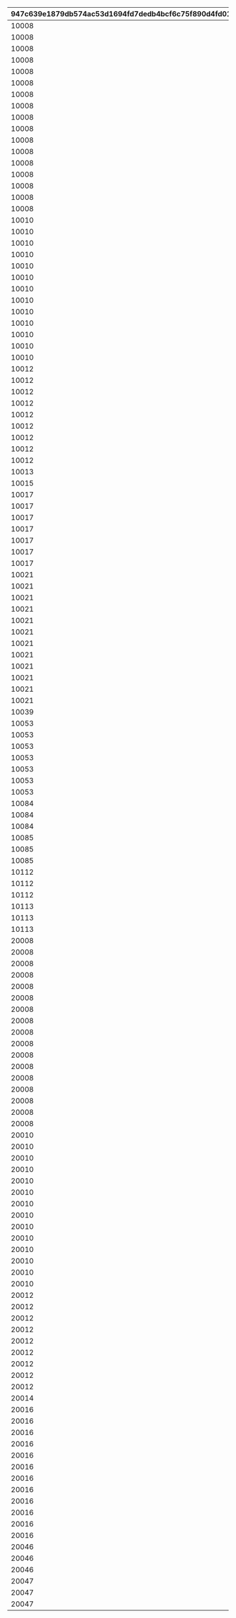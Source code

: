 |947c639e1879db574ac53d1694fd7dedb4bcf6c75f890d4fd017a3f12e3edd87|5f2eebb73a345533b3289b950f7c65d712b128187734f88bf004cf0358193e44|74f5ccb87e39a0eb9e9be524e8b4ebb71671cfd35fd99fe34900e8244c2a808c|ad1a9658e9d607dd02113d34904f1bf5ef0d5828747bc8c45c70c6d922d30f1c|b038c1871c5dece8ee60ee093dd1740721d716da187b25c1a3205899eb1f349b|9edb124d2823980ea89e3ba7845f660a1d5c05381d0602c07cfcded17657d8ed|
| --- | --- | --- | --- | --- | --- |
|10008|10008001|10008103|1|1|0|
|10008|10008002|10008104|2|1|0|
|10008|10008003|10008105|3|1|0|
|10008|10008004|10008107|4|1|0|
|10008|10008005|10008111|5|1|0|
|10008|10008006|0|201|2|0|
|10008|10008201|10008105|101|201|0|
|10008|10008202|10008107|102|201|0|
|10008|10008203|10008111|103|201|0|
|10008|10008204|10008115|111|202|0|
|10008|10008301|0|105601|101|0|
|10008|10008302|10008103|100901|101|0|
|10008|10008303|10008104|101301|101|0|
|10008|10008304|10008105|105601|101|0|
|10008|10008305|10008107|101301|101|0|
|10008|10008306|10008111|100901|101|0|
|10008|10008307|0|105601|102|0|
|10010|10010001|0|201|2|0|
|10010|10010002|10010112|2|1|0|
|10010|10010003|10010115|3|1|0|
|10010|10010004|10010103|4|1|0|
|10010|10010005|10010105|5|1|0|
|10010|10010006|10010107|6|1|0|
|10010|10010007|10010109|7|1|0|
|10010|10010201|10010112|101|211|0|
|10010|10010202|10010115|0|211|0|
|10010|10010501|10010110|101461|501|101471|
|10010|10010502|10010110|101462|501|101472|
|10010|10010503|10010110|101463|501|101473|
|10010|10010531|1001004|211|3|0|
|10012|10012001|1001201|1|4|0|
|10012|10012002|1001202|2|4|0|
|10012|10012003|1001203|3|4|0|
|10012|10012004|1001204|4|4|0|
|10012|10012301|1001201|101|5|0|
|10012|10012302|1001202|101|5|0|
|10012|10012303|1001203|101|5|0|
|10012|10012401|0|501|6|0|
|10012|10012531|1001204|211|3|0|
|10013|10013531|1001304|211|3|0|
|10015|10015531|1001504|211|3|0|
|10017|10017001|10017102|1|1|0|
|10017|10017002|10017108|2|1|0|
|10017|10017003|10017115|3|1|0|
|10017|10017301|0|105801|101|0|
|10017|10017302|10017102|109901|101|0|
|10017|10017303|0|109901|102|0|
|10017|10017531|1001704|211|3|0|
|10021|10021001|10021112|101921|501|101931|
|10021|10021002|10021112|101922|501|101932|
|10021|10021003|10021112|101923|501|101933|
|10021|10021004|10021112|100011|501|100351|
|10021|10021005|10021112|100012|501|100352|
|10021|10021006|10021112|100013|501|100353|
|10021|10021007|10021112|100014|501|100354|
|10021|10021008|10021112|100015|501|100355|
|10021|10021009|10021112|100016|501|100356|
|10021|10021010|10021112|100017|501|100357|
|10021|10021011|10021112|100018|501|100358|
|10021|10021012|10021112|100019|501|100359|
|10039|10039531|1003904|211|3|0|
|10053|10053001|10053102|1|1|0|
|10053|10053002|10053108|2|1|0|
|10053|10053003|10053115|3|1|0|
|10053|10053301|0|105801|101|0|
|10053|10053302|10053102|109901|101|0|
|10053|10053303|0|109901|102|0|
|10053|10053531|1005304|211|3|0|
|10084|10084001|10084102|1|1|0|
|10084|10084002|10084112|2|1|0|
|10084|10084003|10084115|3|1|0|
|10085|10085001|10085102|1|1|0|
|10085|10085002|10085108|2|1|0|
|10085|10085003|10085115|3|1|0|
|10112|10112001|10112102|1|1|0|
|10112|10112002|10112112|2|1|0|
|10112|10112003|10112115|3|1|0|
|10113|10113001|10113102|1|1|0|
|10113|10113002|10113108|2|1|0|
|10113|10113003|10113115|3|1|0|
|20008|20008001|20008103|1|1|0|
|20008|20008002|20008104|2|1|0|
|20008|20008003|20008105|3|1|0|
|20008|20008004|20008107|4|1|0|
|20008|20008005|20008111|5|1|0|
|20008|20008006|0|201|2|0|
|20008|20008201|20008105|101|201|0|
|20008|20008202|20008107|102|201|0|
|20008|20008203|20008111|103|201|0|
|20008|20008204|20008115|111|202|0|
|20008|20008301|0|105601|101|0|
|20008|20008302|20008103|100901|101|0|
|20008|20008303|20008104|101301|101|0|
|20008|20008304|20008105|105601|101|0|
|20008|20008305|20008107|101301|101|0|
|20008|20008306|20008111|100901|101|0|
|20008|20008307|0|105601|102|0|
|20010|20010001|0|201|2|0|
|20010|20010002|20010110|1|1|0|
|20010|20010003|20010112|2|1|0|
|20010|20010004|20010115|3|1|0|
|20010|20010005|20010103|4|1|0|
|20010|20010006|20010105|5|1|0|
|20010|20010007|20010107|6|1|0|
|20010|20010008|20010109|7|1|0|
|20010|20010201|20010112|101|211|0|
|20010|20010202|20010115|0|211|0|
|20010|20010501|20010110|101461|501|101471|
|20010|20010502|20010110|101462|501|101472|
|20010|20010503|20010110|101463|501|101473|
|20010|20010531|2001004|211|3|0|
|20012|20012001|2001201|1|4|0|
|20012|20012002|2001202|2|4|0|
|20012|20012003|2001203|3|4|0|
|20012|20012004|2001204|4|4|0|
|20012|20012301|2001201|101|5|0|
|20012|20012302|2001202|101|5|0|
|20012|20012303|2001203|101|5|0|
|20012|20012401|0|501|6|0|
|20012|20012531|2001204|211|3|0|
|20014|20014531|2001404|211|3|0|
|20016|20016001|20016112|101921|501|101931|
|20016|20016002|20016112|101922|501|101932|
|20016|20016003|20016112|101923|501|101933|
|20016|20016004|20016112|100011|501|100351|
|20016|20016005|20016112|100012|501|100352|
|20016|20016006|20016112|100013|501|100353|
|20016|20016007|20016112|100014|501|100354|
|20016|20016008|20016112|100015|501|100355|
|20016|20016009|20016112|100016|501|100356|
|20016|20016010|20016112|100017|501|100357|
|20016|20016011|20016112|100018|501|100358|
|20016|20016012|20016112|100019|501|100359|
|20046|20046001|20046102|1|1|0|
|20046|20046002|20046112|2|1|0|
|20046|20046003|20046115|3|1|0|
|20047|20047001|20047102|1|1|0|
|20047|20047002|20047108|2|1|0|
|20047|20047003|20047115|3|1|0|